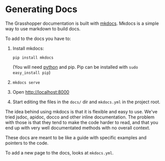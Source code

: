 # Generating Docs

The Grasshopper documentation is built with [mkdocs](http://www.mkdocs.org/). 
Mkdocs is a simple way to use markdown to build docs.

To add to the docs you have to:

1. Install mkdocs:
 
    ```
    pip install mkdocs
    ``` 
    
    (You will need [python](http://docs.python-guide.org/en/latest/starting/install/osx/)
     and pip. Pip can be installed with `sudo easy_install pip`)
    
1. `mkdocs serve`
1. Open [http://localhost:8000](http://localhost:8000)
1. Start editing the files in the `docs/` dir and `mkdocs.yml` in the project root.
 
The idea behind using mkdocs is that it is flexible and easy to use. We've
tried jsdoc, apidoc, docco and other inline documentation. The problem
with those is that they tend to make the code harder to read, and that
you end up with very well documentated methods with no overall context.

These docs are meant to be like a guide with specific examples and pointers
to the code.

To add a new page to the docs, looks at `mkdocs.yml`.

